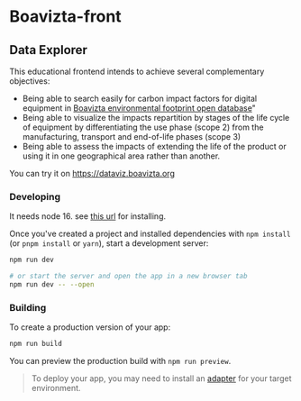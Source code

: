 # Boavizta-front

## Data Explorer

This educational frontend intends to achieve several complementary objectives:
- Being able to search easily for carbon impact factors for digital equipment in [Boavizta environmental footprint open database](https://github.com/Boavizta/environmental-footprint-data)"
- Being able to visualize the impacts repartition by stages of the life cycle of equipment by differentiating the use phase (scope 2) from the manufacturing, transport and end-of-life phases (scope 3)
- Being able to assess the impacts of extending the life of the product or using it in one geographical area rather than another.

You can try it on https://dataviz.boavizta.org

### Developing

It needs node 16. see [this url](https://github.com/nodesource/distributions/blob/master/README.md) for installing.

Once you've created a project and installed dependencies with `npm install` (or `pnpm install` or `yarn`), start a development server:

```bash
npm run dev

# or start the server and open the app in a new browser tab
npm run dev -- --open
```

### Building

To create a production version of your app:

```bash
npm run build
```

You can preview the production build with `npm run preview`.

> To deploy your app, you may need to install an [adapter](https://kit.svelte.dev/docs/adapters) for your target environment.

